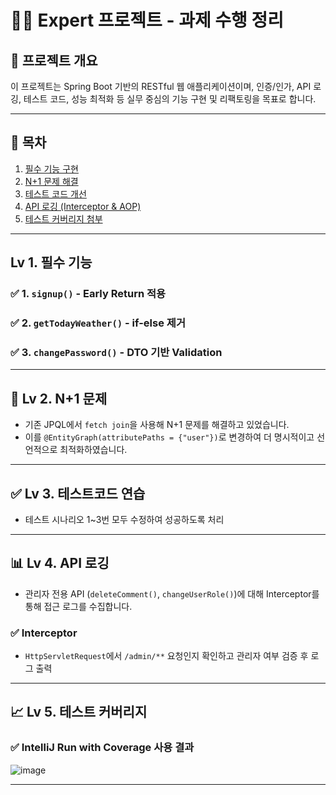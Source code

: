 # 🧑‍💻 Expert 프로젝트 - 과제 수행 정리

## 📌 프로젝트 개요

이 프로젝트는 Spring Boot 기반의 RESTful 웹 애플리케이션이며, 인증/인가, API 로깅, 테스트 코드, 성능 최적화 등 실무 중심의 기능 구현 및 리팩토링을 목표로 합니다.

---

## 📂 목차

1. [필수 기능 구현](#-필수-기능)
2. [N+1 문제 해결](#-lv-2-n1-문제)
3. [테스트 코드 개선](#-lv-3-테스트코드-연습)
4. [API 로깅 (Interceptor & AOP)](#-lv-4-api-로깅-선택)
5. [테스트 커버리지 첨부](#-lv-6-테스트-커버리지-선택)

---

## Lv 1. 필수 기능

### ✅ 1. `signup()` - Early Return 적용

### ✅ 2. `getTodayWeather()` - if-else 제거

### ✅ 3. `changePassword()` - DTO 기반 Validation

---

## 🧠 Lv 2. N+1 문제

- 기존 JPQL에서 `fetch join`을 사용해 N+1 문제를 해결하고 있었습니다.
- 이를 `@EntityGraph(attributePaths = {"user"})`로 변경하여 더 명시적이고 선언적으로 최적화하였습니다.

---

## ✅ Lv 3. 테스트코드 연습

- 테스트 시나리오 1~3번 모두 수정하여 성공하도록 처리

---

## 📊 Lv 4. API 로깅

- 관리자 전용 API (`deleteComment()`, `changeUserRole()`)에 대해 Interceptor를 통해 접근 로그를 수집합니다.

### ✅ Interceptor
- `HttpServletRequest`에서 `/admin/**` 요청인지 확인하고 관리자 여부 검증 후 로그 출력

---


## 📈 Lv 5. 테스트 커버리지

### ✅ IntelliJ Run with Coverage 사용 결과
  
![image](https://github.com/user-attachments/assets/97502c24-51f3-4377-940c-b875004ff886)

---
